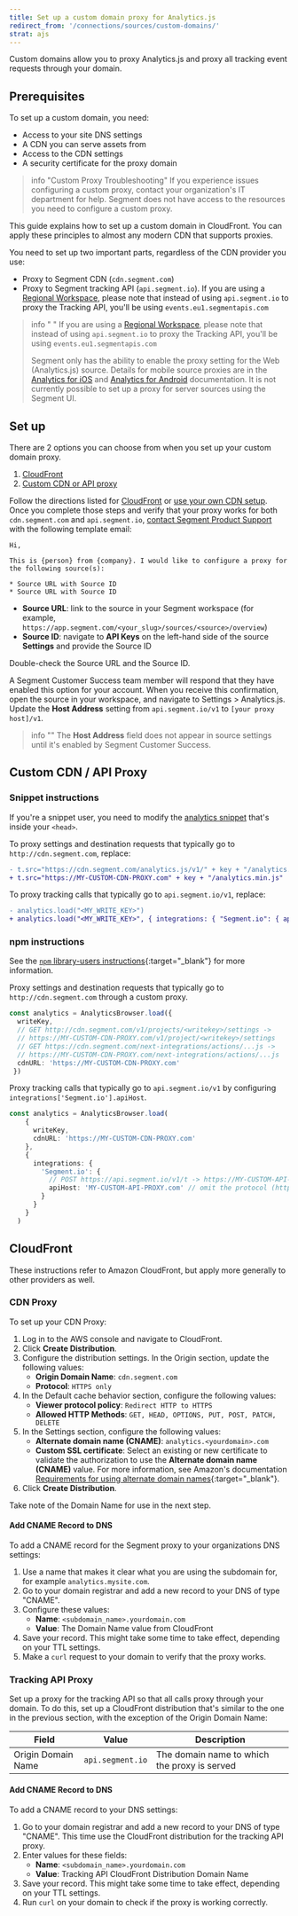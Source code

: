 ```yaml
---
title: Set up a custom domain proxy for Analytics.js
redirect_from: '/connections/sources/custom-domains/'
strat: ajs
---
```


Custom domains allow you to proxy Analytics.js and proxy all tracking event requests through your domain.

## Prerequisites

To set up a custom domain, you need:

- Access to your site DNS settings
- A CDN you can serve assets from
- Access to the CDN settings
- A security certificate for the proxy domain

> info "Custom Proxy Troubleshooting"
> If you experience issues configuring a custom proxy, contact your organization's IT department for help. Segment does not have access to the resources you need to configure a custom proxy.

This guide explains how to set up a custom domain in CloudFront. You can apply these principles to almost any modern CDN that supports proxies.

You need to set up two important parts, regardless of the CDN provider you use:

- Proxy to Segment CDN (`cdn.segment.com`)
- Proxy to Segment tracking API (`api.segment.io`). If you are using a [Regional Workspace](/docs/guides/regional-segment/#client-side-sources), please note that instead of using `api.segment.io` to proxy the Tracking API, you'll be using `events.eu1.segmentapis.com`



> info " "
> If you are using a [Regional Workspace](/docs/guides/regional-segment/#client-side-sources), please note that instead of using `api.segment.io` to proxy the Tracking API, you'll be using `events.eu1.segmentapis.com`
> 
> Segment only has the ability to enable the proxy setting for the Web (Analytics.js) source. Details for mobile source proxies are in the [Analytics for iOS](/docs/connections/sources/catalog/libraries/mobile/ios/#proxy-https-calls) and [Analytics for Android](/docs/connections/sources/catalog/libraries/mobile/android/#proxying-http-calls) documentation.  It is not currently possible to set up a proxy for server sources using the Segment UI.

## Set up

There are 2 options you can choose from when you set up your custom domain proxy.
1. [CloudFront](#cloudfront)
2. [Custom CDN or API proxy](#custom-cdn--api-proxy)

Follow the directions listed for [CloudFront](#cloudfront) or [use your own CDN setup](#custom-cdn--api-proxy). Once you complete those steps and verify that your proxy works for both `cdn.segment.com` and `api.segment.io`, [contact Segment Product Support](https://segment.com/help/contact/) with the following template email:

```text
Hi,

This is {person} from {company}. I would like to configure a proxy for the following source(s):

* Source URL with Source ID
* Source URL with Source ID
```

- **Source URL**: link to the source in your Segment workspace (for example, `https://app.segment.com/<your_slug>/sources/<source>/overview`)
- **Source ID**: navigate to **API Keys** on the left-hand side of the source **Settings** and provide the Source ID

Double-check the Source URL and the Source ID.

A Segment Customer Success team member will respond that they have enabled this option for your account. When you receive this confirmation, open the source in your workspace, and navigate to Settings > Analytics.js. Update the **Host Address** setting from `api.segment.io/v1` to `[your proxy host]/v1`.

> info ""
> The **Host Address** field does not appear in source settings until it's enabled by Segment Customer Success.


## Custom CDN / API Proxy

### Snippet instructions
If you're a snippet user, you need to modify the [analytics snippet](/docs/getting-started/02-simple-install/#step-1-copy-the-snippet) that's inside your `<head>`. 

To proxy settings and destination requests that typically go to `http://cdn.segment.com`, replace: 
```diff
- t.src="https://cdn.segment.com/analytics.js/v1/" + key + "/analytics.min.js"
+ t.src="https://MY-CUSTOM-CDN-PROXY.com" + key + "/analytics.min.js"
```

To proxy tracking calls that typically go to `api.segment.io/v1`, replace:
```diff
- analytics.load("<MY_WRITE_KEY>")
+ analytics.load("<MY_WRITE_KEY>", { integrations: { "Segment.io": { apiHost:  "MY-CUSTOM-API-PROXY.com" }}})
```

### npm instructions
See the [`npm` library-users instructions](https://www.npmjs.com/package/@segment/analytics-next){:target="_blank"} for more information.

Proxy settings and destination requests that typically go to `http://cdn.segment.com` through a custom proxy.

```ts
const analytics = AnalyticsBrowser.load({
  writeKey,
  // GET http://cdn.segment.com/v1/projects/<writekey>/settings ->
  // https://MY-CUSTOM-CDN-PROXY.com/v1/project/<writekey>/settings
  // GET https://cdn.segment.com/next-integrations/actions/...js ->
  // https://MY-CUSTOM-CDN-PROXY.com/next-integrations/actions/...js
  cdnURL: 'https://MY-CUSTOM-CDN-PROXY.com' 
 })
```

Proxy tracking calls that typically go to `api.segment.io/v1` by configuring `integrations['Segment.io'].apiHost`.
```ts
const analytics = AnalyticsBrowser.load(
    {
      writeKey,
      cdnURL: 'https://MY-CUSTOM-CDN-PROXY.com'
    },
    {
      integrations: {
        'Segment.io': {
          // POST https://api.segment.io/v1/t -> https://MY-CUSTOM-API-PROXY.com/t
          apiHost: 'MY-CUSTOM-API-PROXY.com' // omit the protocol (http/https) e.g. "api.segment.io/v1" rather than "https://api.segment.io/v1" 
        }
      }
    }
  )
```

## CloudFront

These instructions refer to Amazon CloudFront, but apply more generally to other providers as well.

### CDN Proxy
To set up your CDN Proxy:
1. Log in to the AWS console and navigate to CloudFront.
2. Click **Create Distribution**.
3. Configure the distribution settings. In the Origin section, update the following values:
   - **Origin Domain Name**: `cdn.segment.com`
   - **Protocol**: `HTTPS only`
4. In the Default cache behavior section, configure the following values:
   - **Viewer protocol policy**: `Redirect HTTP to HTTPS`
   - **Allowed HTTP Methods**: `GET, HEAD, OPTIONS, PUT, POST, PATCH, DELETE`
5. In the Settings section, configure the following values:
   - **Alternate domain name (CNAME)**: `analytics.<yourdomain>.com`
   - **Custom SSL certificate**: Select an existing or new certificate to validate the authorization to use the **Alternate domain name (CNAME)** value. For more information, see Amazon's documentation [Requirements for using alternate domain names](https://docs.aws.amazon.com/AmazonCloudFront/latest/DeveloperGuide/CNAMEs.html#alternate-domain-names-requirements){:target="_blank"}.
 6. Click **Create Distribution**.

Take note of the Domain Name for use in the next step.

#### Add CNAME Record to DNS

To add a CNAME record for the Segment proxy to your organizations DNS settings:
1. Use a name that makes it clear what you are using the subdomain for, for example `analytics.mysite.com`.
2. Go to your domain registrar and add a new record to your DNS of type "CNAME".
3. Configure these values:
    - **Name**: `<subdomain_name>.yourdomain.com`
    - **Value**:  The Domain Name value from CloudFront
4. Save your record. This might take some time to take effect, depending on your TTL settings.
5. Make a `curl` request to your domain to verify that the proxy works.



### Tracking API Proxy

Set up a proxy for the tracking API so that all calls proxy through your domain. To do this, set up a CloudFront distribution that's similar to the one in the previous section, with the exception of the Origin Domain Name:

| Field              | Value            | Description                                  |
| ------------------ | ---------------- | -------------------------------------------- |
| Origin Domain Name | `api.segment.io` | The domain name to which the proxy is served |


#### Add CNAME Record to DNS

To add a CNAME record to your DNS settings:
1. Go to your domain registrar and add a new record to your DNS of type "CNAME". This time use the CloudFront distribution for the tracking API proxy.
2. Enter values for these fields:
   - **Name**: `<subdomain_name>.yourdomain.com`
   - **Value**: Tracking API CloudFront Distribution Domain Name
3. Save your record. This might take some time to take effect, depending on your TTL settings.
4. Run `curl` on your domain to check if the proxy is working correctly.

